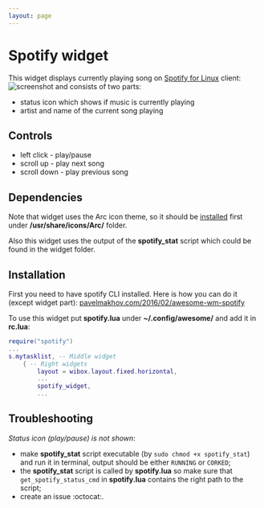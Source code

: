 ```yaml
---
layout: page
---
```


# Spotify widget

This widget displays currently playing song on [Spotify for Linux](https://www.spotify.com/download/linux/) client: ![screenshot](./spo-wid-1.png) and consists of two parts: 

 - status icon which shows if music is currently playing
 - artist and name of the current song playing

## Controls

 - left click - play/pause
 - scroll up - play next song
 - scroll down - play previous song

## Dependencies

Note that widget uses the Arc icon theme, so it should be [installed](https://github.com/horst3180/arc-icon-theme#installation) first under **/usr/share/icons/Arc/** folder.

Also this widget uses the output of the **spotify_stat** script which could be found in the widget folder.

## Installation

First you need to have spotify CLI installed. Here is how you can do it (except widget part): [pavelmakhov.com/2016/02/awesome-wm-spotify](http://pavelmakhov.com/2016/02/awesome-wm-spotify) 

To use this widget put **spotify.lua** under **~/.config/awesome/** and add it in **rc.lua**:

```lua
require("spotify")
...
s.mytasklist, -- Middle widget
	{ -- Right widgets
    	layout = wibox.layout.fixed.horizontal,
		...
        spotify_widget,
		...      
```

## Troubleshooting

_Status icon (play/pause) is not shown_:
 - make **spotify_stat** script executable (by `sudo chmod +x spotify_stat`) and run it in terminal, output should be either `RUNNING` or `CORKED`;
 - the **spotify_stat** script is called by **spotify.lua** so make sure that `get_spotify_status_cmd` in **spotify.lua** contains the right path to the script;
 - create an issue :octocat:.

